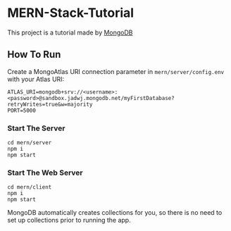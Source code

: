 # MERN-Stack-Tutorial
This project is a tutorial made by [MongoDB](https://www.mongodb.com/languages/mern-stack-tutorial)


## How To Run
Create a MongoAtlas URI connection parameter in `mern/server/config.env` with your Atlas URI:

```
ATLAS_URI=mongodb+srv://<username>:<password>@sandbox.jadwj.mongodb.net/myFirstDatabase?retryWrites=true&w=majority
PORT=5000
```

### Start The Server
```
cd mern/server
npm i
npm start
```

### Start The Web Server
```
cd mern/client
npm i
npm start
```

MongoDB automatically creates collections for you, so there is no need to set up collections prior to running the app.